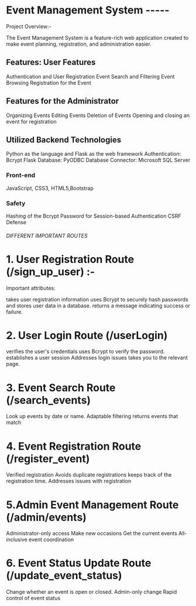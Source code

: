 
# Event Management System -----


Project Overview:-

The Event Management System is a feature-rich web application created to make event planning, registration, and administration easier.

## Features: User Features

Authentication and User Registration
Event Search and Filtering Event Browsing
Registration for the Event

## Features for the Administrator

Organizing Events
Editing Events
Deletion of Events
Opening and closing an event for registration

## Utilized Backend Technologies


Python as the language and Flask as the web framework
Authentication: Bcrypt Flask
Database: PyODBC Database Connector: Microsoft SQL Server

### Front-end

JavaScript, CSS3, HTML5,Bootstrap
### Safety

Hashing of the Bcrypt Password for Session-based Authentication
CSRF Defense



###### DIFFERENT IMPORTANT ROUTES


# 1. User Registration Route (/sign_up_user) :- 
Important attributes:

takes user registration information
uses Bcrypt to securely hash passwords and stores user data in a database.
returns a message indicating success or failure.

# 2. User Login Route (/userLogin)

verifies the user's credentials
uses Bcrypt to verify the password.
establishes a user session
Addresses login issues
takes you to the relevant page.

# 3. Event Search Route (/search_events)
Look up events by date or name.
Adaptable filtering
returns events that match

# 4. Event Registration Route (/register_event)
Verified registration
Avoids duplicate registrations
keeps track of the registration time.
Addresses issues with registration

# 5.Admin Event Management Route (/admin/events)
Administrator-only access
Make new occasions
Get the current events
All-inclusive event coordination

# 6. Event Status Update Route (/update_event_status)
Change whether an event is open or closed.
Admin-only change
Rapid control of event status


